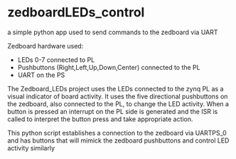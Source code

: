 # zedboardLEDs_control
a simple python app used to send commands to the zedboard via UART

Zedboard hardware used:
  * LEDs 0-7 connected to PL
  * Pushbuttons (Right,Left,Up,Down,Center) connected to the PL
  * UART on the PS


The Zedboard_LEDs project uses the LEDs connected to the zynq PL as a visual indicator of board activity.
It uses the five directional pushbuttons on the zedboard, also connected to the PL, to change the LED activity.
When a button is pressed an interrupt on the PL side is generated and the ISR is called to interpret the
button press and take appropriate action.

This python script establishes a connection to the zedboard via UARTPS_0 and has buttons that will
mimick the zedboard pushbuttons and control LED activity similarly

